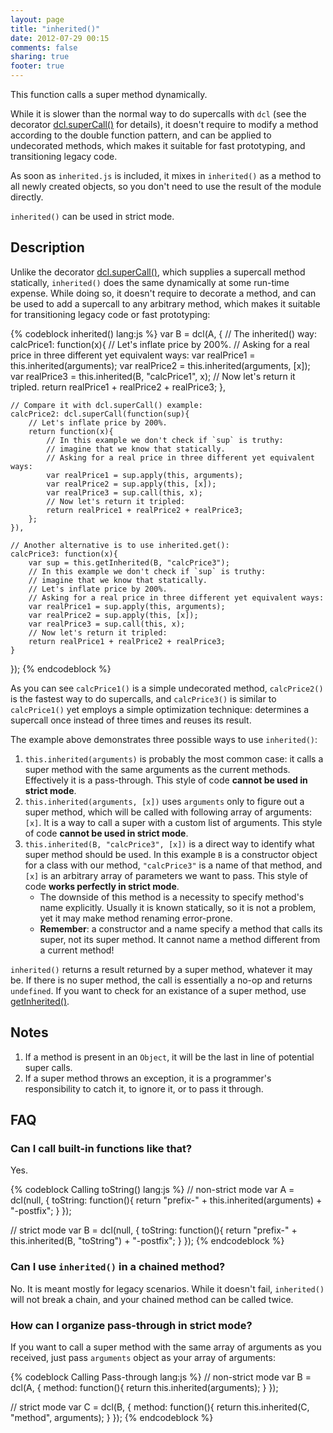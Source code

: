 ```yaml
---
layout: page
title: "inherited()"
date: 2012-07-29 00:15
comments: false
sharing: true
footer: true
---
```


This function calls a super method dynamically.

While it is slower than the normal way to do supercalls with `dcl` (see the decorator
[dcl.superCall()](/docs/mini_js/supercall) for details), it doesn't require to modify
a method according to the double function pattern, and can be applied to
undecorated methods, which makes it suitable for fast prototyping, and
transitioning legacy code.

As soon as `inherited.js` is included, it mixes in `inherited()` as a method to all
newly created objects, so you don't need to use the result of the module directly.

`inherited()` can be used in strict mode.

## Description

Unlike the decorator [dcl.superCall()](/docs/mini_js/supercall), which supplies
a supercall method statically, `inherited()` does the same dynamically at some
run-time expense. While doing so, it doesn't require to decorate a method, and
can be used to add a supercall to any arbitrary method, which makes it suitable
for transitioning legacy code or fast prototyping:

{% codeblock inherited() lang:js %}
var B = dcl(A, {
	// The inherited() way:
	calcPrice1: function(x){
	    // Let's inflate price by 200%.
	    // Asking for a real price in three different yet equivalent ways:
		var realPrice1 = this.inherited(arguments);
		var realPrice2 = this.inherited(arguments, [x]);
		var realPrice3 = this.inherited(B, "calcPrice1", x);
		// Now let's return it tripled.
		return realPrice1 + realPrice2 + realPrice3;
	},

	// Compare it with dcl.superCall() example:
	calcPrice2: dcl.superCall(function(sup){
	    // Let's inflate price by 200%.
		return function(x){
			// In this example we don't check if `sup` is truthy:
			// imagine that we know that statically.
		    // Asking for a real price in three different yet equivalent ways:
			var realPrice1 = sup.apply(this, arguments);
			var realPrice2 = sup.apply(this, [x]);
			var realPrice3 = sup.call(this, x);
			// Now let's return it tripled:
			return realPrice1 + realPrice2 + realPrice3;
		};
	}),

	// Another alternative is to use inherited.get():
	calcPrice3: function(x){
		var sup = this.getInherited(B, "calcPrice3");
		// In this example we don't check if `sup` is truthy:
		// imagine that we know that statically.
	    // Let's inflate price by 200%.
	    // Asking for a real price in three different yet equivalent ways:
		var realPrice1 = sup.apply(this, arguments);
		var realPrice2 = sup.apply(this, [x]);
		var realPrice3 = sup.call(this, x);
		// Now let's return it tripled:
		return realPrice1 + realPrice2 + realPrice3;
	}
});
{% endcodeblock %}

As you can see `calcPrice1()` is a simple undecorated method, `calcPrice2()` is
the fastest way to do supercalls, and `calcPrice3()` is similar to `calcPrice1()`
yet employs a simple optimization technique: determines a supercall once instead
of three times and reuses its result.

The example above demonstrates three possible ways to use `inherited()`:

1. `this.inherited(arguments)` is probably the most common case: it calls a super method
   with the same arguments as the current methods. Effectively it is a pass-through.
   This style of code **cannot be used in strict mode**.
2. `this.inherited(arguments, [x])` uses `arguments` only to figure out a super method,
   which will be called with following array of arguments: `[x]`. It is a way to call
   a super with a custom list of arguments. This style of code **cannot be used in
   strict mode**.
3. `this.inherited(B, "calcPrice3", [x])` is a direct way to identify what super method
   should be used. In this example `B` is a constructor object for a class with
   our method, `"calcPrice3"` is a name of that method, and `[x]` is an arbitrary array
   of parameters we want to pass. This style of code **works perfectly in strict mode**.
   * The downside of this method is a necessity to specify method's name explicitly.
     Usually it is known statically, so it is not a problem, yet it may make method
     renaming error-prone.
   * **Remember**: a constructor and a name specify a method that calls its super,
     not its super method. It cannot name a method different from a current method!

`inherited()` returns a result returned by a super method, whatever it may be.
If there is no super method, the call is essentially a no-op and returns `undefined`.
If you want to check for an existance of a super method,
use [getInherited()](/docs/inherited_js/getInherited).

## Notes

1. If a method is present in an `Object`, it will be the last in line of potential
   super calls.
2. If a super method throws an exception, it is a programmer's responsibility to catch it,
   to ignore it, or to pass it through.

## FAQ

### Can I call built-in functions like that?

Yes.

{% codeblock Calling toString() lang:js %}
// non-strict mode
var A = dcl(null, {
	toString: function(){
		return "prefix-" + this.inherited(arguments) + "-postfix";
	}
});

// strict mode
var B = dcl(null, {
	toString: function(){
		return "prefix-" + this.inherited(B, "toString") + "-postfix";
	}
});
{% endcodeblock %}

### Can I use `inherited()` in a chained method?

No. It is meant mostly for legacy scenarios. While it doesn't fail, `inherited()`
will not break a chain, and your chained method can be called twice.

### How can I organize pass-through in strict mode?

If you want to call a super method with the same array of arguments as you received,
just pass `arguments` object as your array of arguments:

{% codeblock Calling Pass-through lang:js %}
// non-strict mode
var B = dcl(A, {
	method: function(){
		return this.inherited(arguments);
	}
});

// strict mode
var C = dcl(B, {
	method: function(){
		return this.inherited(C, "method", arguments);
	}
});
{% endcodeblock %}
